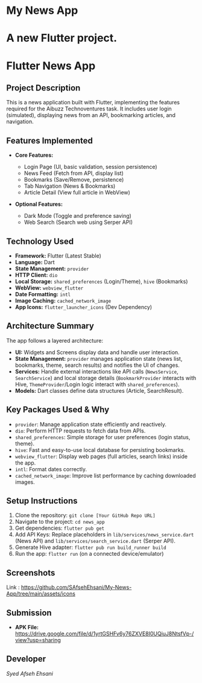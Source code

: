 # My News App

# A new Flutter project.

# Flutter News App

## Project Description

This is a news application built with Flutter, implementing the features required for the Aibuzz Technoventures task.
It includes user login (simulated), displaying news from an API, bookmarking articles, and navigation.

## Features Implemented

*   **Core Features:**
    *   Login Page (UI, basic validation, session persistence)
    *   News Feed (Fetch from API, display list)
    *   Bookmarks (Save/Remove, persistence)
    *   Tab Navigation (News & Bookmarks)
    *   Article Detail (View full article in WebView)

*   **Optional Features:**
    *   Dark Mode (Toggle and preference saving)
    *   Web Search (Search web using Serper API)

## Technology Used

*   **Framework:** Flutter (Latest Stable)
*   **Language:** Dart
*   **State Management:** `provider`
*   **HTTP Client:** `dio`
*   **Local Storage:** `shared_preferences` (Login/Theme), `hive` (Bookmarks)
*   **WebView:** `webview_flutter`
*   **Date Formatting:** `intl`
*   **Image Caching:** `cached_network_image`
*   **App Icons:** `flutter_launcher_icons` (Dev Dependency)

## Architecture Summary

The app follows a layered architecture:
*   **UI:** Widgets and Screens display data and handle user interaction.
*   **State Management:** `provider` manages application state (news list, bookmarks, theme, search results) and notifies the UI of changes.
*   **Services:** Handle external interactions like API calls (`NewsService`, `SearchService`) and local storage details (`BookmarkProvider` interacts with Hive, `ThemeProvider`/Login logic interact with `shared_preferences`).
*   **Models:** Dart classes define data structures (Article, SearchResult).

## Key Packages Used & Why

*   `provider`: Manage application state efficiently and reactively.
*   `dio`: Perform HTTP requests to fetch data from APIs.
*   `shared_preferences`: Simple storage for user preferences (login status, theme).
*   `hive`: Fast and easy-to-use local database for persisting bookmarks.
*   `webview_flutter`: Display web pages (full articles, search links) inside the app.
*   `intl`: Format dates correctly.
*   `cached_network_image`: Improve list performance by caching downloaded images.

## Setup Instructions

1.  Clone the repository: `git clone [Your GitHub Repo URL]`
2.  Navigate to the project: `cd news_app`
3.  Get dependencies: `flutter pub get`
4.  Add API Keys: Replace placeholders in `lib/services/news_service.dart` (News API) and `lib/services/search_service.dart` (Serper API).
5.  Generate Hive adapter: `flutter pub run build_runner build`
6.  Run the app: `flutter run` (on a connected device/emulator)

## Screenshots

Link : https://github.com/SAfsehEhsani/My-News-App/tree/main/assets/icons

## Submission

*   **APK File:** https://drive.google.com/file/d/1yrtGSHFv6y76ZXVE8I0UQiuJ8NtsfVp-/view?usp=sharing


## Developer
*Syed Afseh Ehsani*
